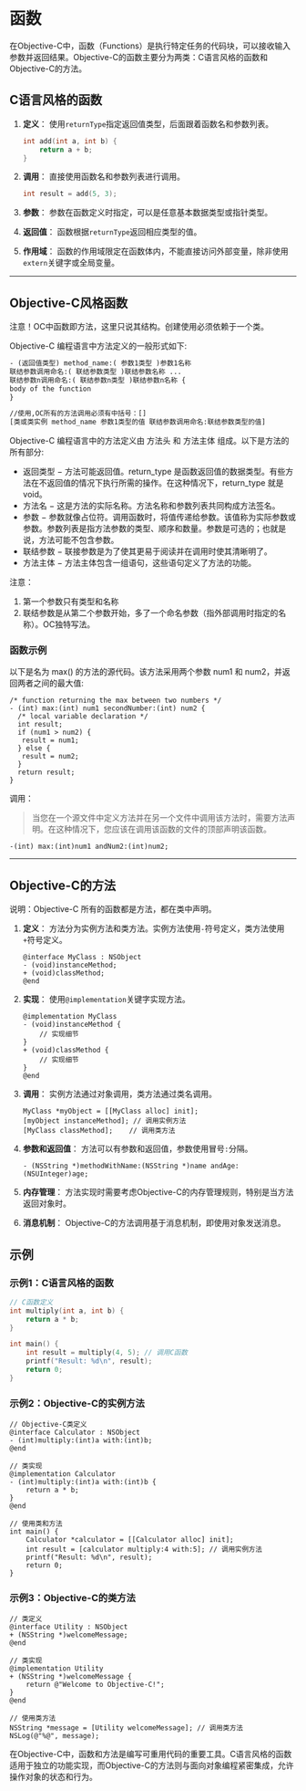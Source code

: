 # 函数

在Objective-C中，函数（Functions）是执行特定任务的代码块，可以接收输入参数并返回结果。Objective-C的函数主要分为两类：C语言风格的函数和Objective-C的方法。

## C语言风格的函数

1. **定义**：
   使用`returnType`指定返回值类型，后面跟着函数名和参数列表。

   ```c
   int add(int a, int b) {
       return a + b;
   }
   ```

2. **调用**：
   直接使用函数名和参数列表进行调用。

   ```c
   int result = add(5, 3);
   ```

3. **参数**：
   参数在函数定义时指定，可以是任意基本数据类型或指针类型。

4. **返回值**：
   函数根据`returnType`返回相应类型的值。

5. **作用域**：
   函数的作用域限定在函数体内，不能直接访问外部变量，除非使用`extern`关键字或全局变量。

---

## Objective-C风格函数

注意！OC中函数即方法，这里只说其结构。创建使用必须依赖于一个类。

Objective-C 编程语言中方法定义的一般形式如下:

```txt
- (返回值类型) method_name:( 参数1类型 )参数1名称 
联结参数调用命名:( 联结参数类型 )联结参数名称 ... 
联结参数n调用命名:( 联结参数n类型 )联结参数n名称 {
body of the function
}

//使用,OC所有的方法调用必须有中括号：[]
[类或类实例 method_name 参数1类型的值 联结参数调用命名:联结参数类型的值]
```

Objective-C 编程语言中的方法定义由 方法头 和 方法主体 组成。以下是方法的所有部分:

- 返回类型 − 方法可能返回值。return_type 是函数返回值的数据类型。有些方法在不返回值的情况下执行所需的操作。在这种情况下，return_type 就是 void。
- 方法名 − 这是方法的实际名称。方法名称和参数列表共同构成方法签名。
- 参数 − 参数就像占位符。调用函数时，将值传递给参数。该值称为实际参数或参数。参数列表是指方法参数的类型、顺序和数量。参数是可选的；也就是说，方法可能不包含参数。
- 联结参数 − 联接参数是为了使其更易于阅读并在调用时使其清晰明了。
- 方法主体 − 方法主体包含一组语句，这些语句定义了方法的功能。

注意：

1. 第一个参数只有类型和名称
2. 联结参数是从第二个参数开始，多了一个命名参数（指外部调用时指定的名称）。OC独特写法。

### 函数示例

以下是名为 max() 的方法的源代码。该方法采用两个参数 num1 和 num2，并返回两者之间的最大值:

```objc
/* function returning the max between two numbers */
- (int) max:(int) num1 secondNumber:(int) num2 {
  /* local variable declaration */
  int result;
  if (num1 > num2) {
   result = num1;
  } else {
   result = num2;
  }
  return result;
}
```

调用：
>当您在一个源文件中定义方法并在另一个文件中调用该方法时，需要方法声明。在这种情况下，您应该在调用该函数的文件的顶部声明该函数。

```objc
-(int) max:(int)num1 andNum2:(int)num2;
```

---

## Objective-C的方法

说明：Objective-C 所有的函数都是方法，都在类中声明。

1. **定义**：
   方法分为实例方法和类方法。实例方法使用`-`符号定义，类方法使用`+`符号定义。

   ```objc
   @interface MyClass : NSObject
   - (void)instanceMethod;
   + (void)classMethod;
   @end
   ```

2. **实现**：
   使用`@implementation`关键字实现方法。

   ```objc
   @implementation MyClass
   - (void)instanceMethod {
       // 实现细节
   }
   + (void)classMethod {
       // 实现细节
   }
   @end
   ```

3. **调用**：
   实例方法通过对象调用，类方法通过类名调用。

   ```objc
   MyClass *myObject = [[MyClass alloc] init];
   [myObject instanceMethod]; // 调用实例方法
   [MyClass classMethod];    // 调用类方法
   ```

4. **参数和返回值**：
   方法可以有参数和返回值，参数使用冒号`:`分隔。

   ```objc
   - (NSString *)methodWithName:(NSString *)name andAge:(NSUInteger)age;
   ```

5. **内存管理**：
   方法实现时需要考虑Objective-C的内存管理规则，特别是当方法返回对象时。

6. **消息机制**：
   Objective-C的方法调用基于消息机制，即使用对象发送消息。

## 示例

### 示例1：C语言风格的函数

```c
// C函数定义
int multiply(int a, int b) {
    return a * b;
}

int main() {
    int result = multiply(4, 5); // 调用C函数
    printf("Result: %d\n", result);
    return 0;
}
```

### 示例2：Objective-C的实例方法

```objc
// Objective-C类定义
@interface Calculator : NSObject
- (int)multiply:(int)a with:(int)b;
@end

// 类实现
@implementation Calculator
- (int)multiply:(int)a with:(int)b {
    return a * b;
}
@end

// 使用类和方法
int main() {
    Calculator *calculator = [[Calculator alloc] init];
    int result = [calculator multiply:4 with:5]; // 调用实例方法
    printf("Result: %d\n", result);
    return 0;
}
```

### 示例3：Objective-C的类方法

```objc
// 类定义
@interface Utility : NSObject
+ (NSString *)welcomeMessage;
@end

// 类实现
@implementation Utility
+ (NSString *)welcomeMessage {
    return @"Welcome to Objective-C!";
}
@end

// 使用类方法
NSString *message = [Utility welcomeMessage]; // 调用类方法
NSLog(@"%@", message);
```

在Objective-C中，函数和方法是编写可重用代码的重要工具。C语言风格的函数适用于独立的功能实现，而Objective-C的方法则与面向对象编程紧密集成，允许操作对象的状态和行为。
